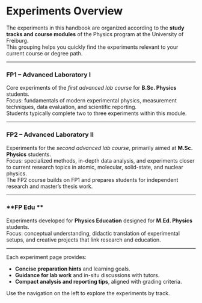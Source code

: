# Experiments Overview

The experiments in this handbook are organized according to the **study tracks and course modules** of the Physics program at the University of Freiburg.  
This grouping helps you quickly find the experiments relevant to your current course or degree path.

---

### **FP1 – Advanced Laboratory I**

Core experiments of the *first advanced lab course* for **B.Sc. Physics** students.  
Focus: fundamentals of modern experimental physics, measurement techniques, data evaluation, and scientific reporting.  
Students typically complete two to three experiments within this module.

---

### **FP2 – Advanced Laboratory II**

Experiments for the *second advanced lab course*, primarily aimed at **M.Sc. Physics** students.  
Focus: specialized methods, in-depth data analysis, and experiments closer to current research topics in atomic, molecular, solid-state, and nuclear physics.  
The FP2 course builds on FP1 and prepares students for independent research and master’s thesis work.

---

### **FP Edu **

Experiments developed for **Physics Education** designed for **M.Ed. Physics** students.  
Focus: conceptual understanding, didactic translation of experimental setups, and creative projects that link research and education.

---

Each experiment page provides:
- **Concise preparation hints** and learning goals.  
- **Guidance for lab work** and in-situ discussions with tutors.  
- **Compact analysis and reporting tips**, aligned with grading criteria.  

Use the navigation on the left to explore the experiments by track.

